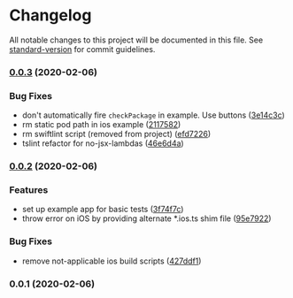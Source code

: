 # Changelog

All notable changes to this project will be documented in this file. See [standard-version](https://github.com/conventional-changelog/standard-version) for commit guidelines.

### [0.0.3](https://github.com/runtrizapps/react-native-android-appcheck/compare/v0.0.2...v0.0.3) (2020-02-06)


### Bug Fixes

* don't automatically fire `checkPackage` in example. Use buttons ([3e14c3c](https://github.com/runtrizapps/react-native-android-appcheck/commit/3e14c3cda4d5ac92dba7ced2031f18f11113cadd))
* rm static pod path in ios example ([2117582](https://github.com/runtrizapps/react-native-android-appcheck/commit/2117582d98de895f197ea7b419123eee87010803))
* rm swiftlint script (removed from project) ([efd7226](https://github.com/runtrizapps/react-native-android-appcheck/commit/efd72267671becd6cea2b28c3d8469f0d451fed4))
* tslint refactor for no-jsx-lambdas ([46e6d4a](https://github.com/runtrizapps/react-native-android-appcheck/commit/46e6d4a428653e158c48f6699784cfcadb77309a))

### [0.0.2](https://github.com/runtrizapps/react-native-android-appcheck/compare/v0.0.1...v0.0.2) (2020-02-06)


### Features

* set up example app for basic tests ([3f74f7c](https://github.com/runtrizapps/react-native-android-appcheck/commit/3f74f7c184548e25d5f092dfedeb05e38e66eda5))
* throw error on iOS by providing alternate *.ios.ts shim file ([95e7922](https://github.com/runtrizapps/react-native-android-appcheck/commit/95e792227be941adbffc8ae3494b8b85690da47d))


### Bug Fixes

* remove not-applicable ios build scripts ([427ddf1](https://github.com/runtrizapps/react-native-android-appcheck/commit/427ddf1db8cddac42184d4af8f8913c3d537ae7a))

### 0.0.1 (2020-02-06)
